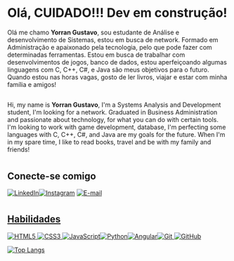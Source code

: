 # Olá, CUIDADO!!! Dev em construção!

Olá me chamo **Yorran Gustavo**, sou estudante de Análise e desenvolvimento de Sistemas, estou em busca de network. Formado em Administração e apaixonado pela tecnologia, pelo que pode fazer com determinadas ferramentas. Estou em busca de trabalhar com desenvolvimentos de jogos, banco de dados, estou aperfeiçoando algumas linguagens com  C, C++, C#, e Java são meus objetivos para o futuro.  
Quando estou nas horas vagas, gosto de ler livros, viajar e estar  com minha família e amigos! 
##
 Hi, my name is **Yorran Gustavo**, I'm a Systems Analysis and Development student, I'm looking for a network. Graduated in Business Administration and passionate about technology, for what you can do with certain tools. I'm looking to work with game development, database, I'm perfecting some languages ​​with C, C++, C#, and Java are my goals for the future.
When I'm in my spare time, I like to read books, travel and be with my family and friends!
#


## Conecte-se comigo
[![LinkedIn](https://img.shields.io/badge/LinkedIn-000?style=for-the-badge&logo=linkedin&logoColor=0E76A8)](https://www.linkedin.com/in/yorran-gustavo-de-mattos-domingues-22830780/)[![Instagram](https://img.shields.io/badge/Instagram-fff?style=for-the-badge&logo=instagram)](https://www.instagram.com/yorrangustavo/) <a href="mailto:yorrangustavo@gmail.com">
  <img src="https://img.shields.io/badge/-Email-000?style=for-the-badge&logo=microsoft-outlook&logoColor=000F6&color:421" alt="E-mail">
#
## Habilidades

![HTML5](https://img.shields.io/badge/HTML5-000?style=for-the-badge&logo=html5) ![CSS3](https://img.shields.io/badge/CSS3-000?style=for-the-badge&logo=css3&logoColor=264CE4) ![JavaScript](https://img.shields.io/badge/JavaScript-000?style=for-the-badge&logo=javascript)![Python](https://img.shields.io/badge/Python-000?style=for-the-badge&logo=python)![Angular](https://img.shields.io/badge/Angular-fff?style=for-the-badge&logo=angular&logoColor=C3002F)![Git](https://img.shields.io/badge/git-%23F05033.svg?style=for-the-badge&logo=git&logoColor=white) ![GitHub](https://img.shields.io/badge/github-%23121011.svg?style=for-the-badge&logo=github&logoColor=white)

![Top Langs](https://github-readme-stats-git-masterrstaa-rickstaa.vercel.app/api/top-langs/?username=yorrangustavo&layout=compact&bg_color=000&border_color=30A3DC&title_color=E94D5F&text_color=FFF)